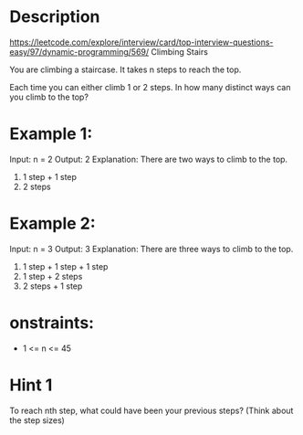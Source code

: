 # Description
  https://leetcode.com/explore/interview/card/top-interview-questions-easy/97/dynamic-programming/569/
  Climbing Stairs

  You are climbing a staircase. It takes n steps to reach the top.

  Each time you can either climb 1 or 2 steps. In how many distinct ways can you climb to the top?

# Example 1:
Input: n = 2
Output: 2
Explanation: There are two ways to climb to the top.
1. 1 step + 1 step
2. 2 steps

# Example 2:
Input: n = 3
Output: 3
Explanation: There are three ways to climb to the top.
1. 1 step + 1 step + 1 step
2. 1 step + 2 steps
3. 2 steps + 1 step

# onstraints:
  - 1 <= n <= 45

# Hint 1
  To reach nth step, what could have been your previous steps? (Think about the step sizes)
